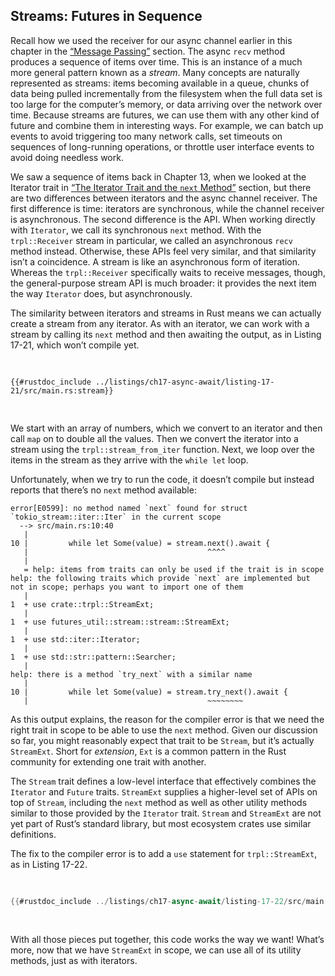 <!-- Old headings. Do not remove or links may break. -->

<a id="streams"></a>

## Streams: Futures in Sequence

Recall how we used the receiver for our async channel earlier in this chapter
in the [“Message Passing”][17-02-messages]<!-- ignore --> section. The async
`recv` method produces a sequence of items over time. This is an instance of a
much more general pattern known as a _stream_. Many concepts are naturally
represented as streams: items becoming available in a queue, chunks of data
being pulled incrementally from the filesystem when the full data set is too
large for the computer’s memory, or data arriving over the network over time.
Because streams are futures, we can use them with any other kind of future and
combine them in interesting ways. For example, we can batch up events to avoid
triggering too many network calls, set timeouts on sequences of long-running
operations, or throttle user interface events to avoid doing needless work.

We saw a sequence of items back in Chapter 13, when we looked at the Iterator
trait in [“The Iterator Trait and the `next` Method”][iterator-trait]<!--
ignore --> section, but there are two differences between iterators and the
async channel receiver. The first difference is time: iterators are
synchronous, while the channel receiver is asynchronous. The second difference
is the API. When working directly with `Iterator`, we call its synchronous
`next` method. With the `trpl::Receiver` stream in particular, we called an
asynchronous `recv` method instead. Otherwise, these APIs feel very similar,
and that similarity isn’t a coincidence. A stream is like an asynchronous form
of iteration. Whereas the `trpl::Receiver` specifically waits to receive
messages, though, the general-purpose stream API is much broader: it provides
the next item the way `Iterator` does, but asynchronously.

The similarity between iterators and streams in Rust means we can actually
create a stream from any iterator. As with an iterator, we can work with a
stream by calling its `next` method and then awaiting the output, as in Listing
17-21, which won’t compile yet.

<Listing number="17-21" caption="Creating a stream from an iterator and printing its values" file-name="src/main.rs">

```rust,ignore,does_not_compile
{{#rustdoc_include ../listings/ch17-async-await/listing-17-21/src/main.rs:stream}}
```

</Listing>

We start with an array of numbers, which we convert to an iterator and then
call `map` on to double all the values. Then we convert the iterator into a
stream using the `trpl::stream_from_iter` function. Next, we loop over the
items in the stream as they arrive with the `while let` loop.

Unfortunately, when we try to run the code, it doesn’t compile but instead
reports that there’s no `next` method available:

<!-- manual-regeneration
cd listings/ch17-async-await/listing-17-21
cargo build
copy only the error output
-->

```text
error[E0599]: no method named `next` found for struct `tokio_stream::iter::Iter` in the current scope
  --> src/main.rs:10:40
   |
10 |         while let Some(value) = stream.next().await {
   |                                        ^^^^
   |
   = help: items from traits can only be used if the trait is in scope
help: the following traits which provide `next` are implemented but not in scope; perhaps you want to import one of them
   |
1  + use crate::trpl::StreamExt;
   |
1  + use futures_util::stream::stream::StreamExt;
   |
1  + use std::iter::Iterator;
   |
1  + use std::str::pattern::Searcher;
   |
help: there is a method `try_next` with a similar name
   |
10 |         while let Some(value) = stream.try_next().await {
   |                                        ~~~~~~~~
```

As this output explains, the reason for the compiler error is that we need the
right trait in scope to be able to use the `next` method. Given our discussion
so far, you might reasonably expect that trait to be `Stream`, but it’s
actually `StreamExt`. Short for _extension_, `Ext` is a common pattern in the
Rust community for extending one trait with another.

The `Stream` trait defines a low-level interface that effectively combines the
`Iterator` and `Future` traits. `StreamExt` supplies a higher-level set of APIs
on top of `Stream`, including the `next` method as well as other utility
methods similar to those provided by the `Iterator` trait. `Stream` and
`StreamExt` are not yet part of Rust’s standard library, but most ecosystem
crates use similar definitions.

The fix to the compiler error is to add a `use` statement for
`trpl::StreamExt`, as in Listing 17-22.

<Listing number="17-22" caption="Successfully using an iterator as the basis for a stream" file-name="src/main.rs">

```rust
{{#rustdoc_include ../listings/ch17-async-await/listing-17-22/src/main.rs:all}}
```

</Listing>

With all those pieces put together, this code works the way we want! What’s
more, now that we have `StreamExt` in scope, we can use all of its utility
methods, just as with iterators.

[17-02-messages]: ch17-02-concurrency-with-async.html#message-passing
[iterator-trait]: ch13-02-iterators.html#the-iterator-trait-and-the-next-method
